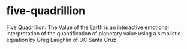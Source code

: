 # five-quadrillion
Five Quadrillion: The Value of the Earth is an interactive emotional interpretation of the quantification of planetary value using a simplistic equation by Greg Laughlin of UC Santa Cruz
